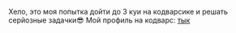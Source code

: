 Хело, это моя попытка дойти до 3 куи на кодварсике и решать серйозные задачки😎
Мой профиль на кодварс: [тык](https://www.codewars.com/users/oks1genn)